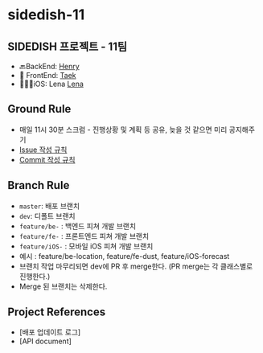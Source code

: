 # sidedish-11

## SIDEDISH 프로젝트 - 11팀

- 🔙BackEnd: [Henry](https://github.com/wooody92)
- 🎉 FrontEnd: [Taek](https://github.com/seungdeng17)
- 🙆🏻‍♀️iOS: Lena [Lena](https://github.com/dev-Lena)

## Ground Rule

- 매일 11시 30분 스크럼 - 진행상황 및 계획 등 공유, 늦을 것 같으면 미리 공지해주기
- [Issue 작성 규칙](https://github.com/codesquad-member-2020/sidedish-11/wiki/Issue-작성-규칙)
- [Commit 작성 규칙](https://github.com/codesquad-member-2020/sidedish-11/wiki/Commit-작성-규칙)

## Branch Rule

- `master`: 배포 브랜치
- `dev`: 디폴트 브랜치
- `feature/be-` : 백엔드 피쳐 개발 브랜치
- `feature/fe-` : 프론트엔드 피쳐 개발 브랜치
- `feature/iOS-` : 모바일 iOS 피쳐 개발 브랜치
- 예시 : feature/be-location, feature/fe-dust, feature/iOS-forecast
- 브랜치 작업 마무리되면 dev에 PR 후 merge한다. (PR merge는 각 클래스별로 진행한다.)
- Merge 된 브랜치는 삭제한다.

## Project References

- [배포 업데이트 로그]
- [API document]